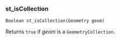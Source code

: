 ### st_isCollection
`Boolean st_isCollection(Geometry geom)`

Returns `true` if _geom_ is a `GeometryCollection`.
